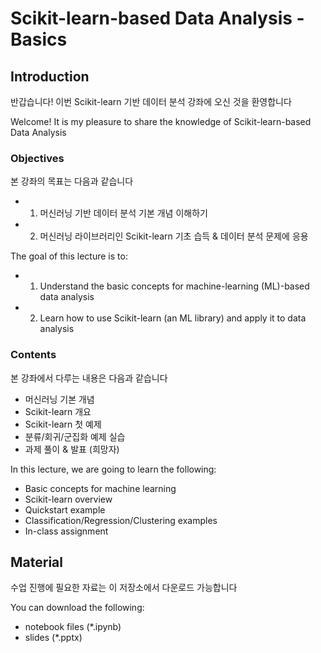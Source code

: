 # Scikit-learn-based Data Analysis - Basics

## Introduction
반갑습니다! 이번 Scikit-learn 기반 데이터 분석 강좌에 오신 것을 환영합니다 

Welcome! It is my pleasure to share the knowledge of Scikit-learn-based Data Analysis

### Objectives
본 강좌의 목표는 다음과 같습니다  
- 1) 머신러닝 기반 데이터 분석 기본 개념 이해하기  
- 2) 머신러닝 라이브러리인 Scikit-learn 기초 습득 & 데이터 분석 문제에 응용

The goal of this lecture is to:
- 1) Understand the basic concepts for machine-learning (ML)-based data analysis
- 2) Learn how to use Scikit-learn (an ML library) and apply it to data analysis 

### Contents
본 강좌에서 다루는 내용은 다음과 같습니다  
- 머신러닝 기본 개념   
- Scikit-learn 개요  
- Scikit-learn 첫 예제  
- 분류/회귀/군집화 예제 실습  
- 과제 풀이 & 발표 (희망자)

In this lecture, we are going to learn the following:
- Basic concepts for machine learning 
- Scikit-learn overview
- Quickstart example
- Classification/Regression/Clustering examples
- In-class assignment

##  Material
수업 진행에 필요한 자료는 이 저장소에서 다운로드 가능합니다  

You can download the following:
- notebook files (*.ipynb)
- slides (*.pptx)
